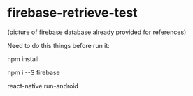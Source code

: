# firebase-retrieve-test 
(picture of firebase database already provided for references)

Need to do this things before run it:

npm install

npm i --S firebase

react-native run-android

